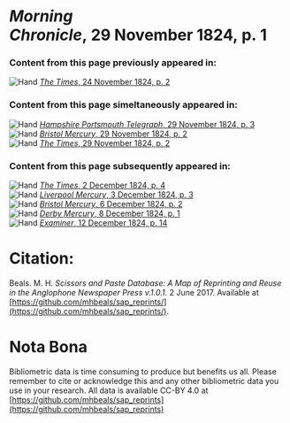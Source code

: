 # *Morning Chronicle*, 29 November 1824, p. 1  
  
### Content from this page previously appeared in:  
![Hand](http://scissorsandpaste.net/wp-content/uploads/2017/06/smallhandpointer.png) [*The Times*, 24 November 1824, p. 2](https://mhbeals.github.io/sap_html/The-Times/The-Times-24-November-1824-p-2)  
  
### Content from this page simeltaneously appeared in:  
![Hand](http://scissorsandpaste.net/wp-content/uploads/2017/06/smallhandpointer.png) [*Hampshire Portsmouth Telegraph*, 29 November 1824, p. 3](https://mhbeals.github.io/sap_html/Hampshire-Portsmouth-Telegraph/Hampshire-Portsmouth-Telegraph-29-November-1824-p-3)  
![Hand](http://scissorsandpaste.net/wp-content/uploads/2017/06/smallhandpointer.png) [*Bristol Mercury*, 29 November 1824, p. 2](https://mhbeals.github.io/sap_html/Bristol-Mercury/Bristol-Mercury-29-November-1824-p-2)  
![Hand](http://scissorsandpaste.net/wp-content/uploads/2017/06/smallhandpointer.png) [*The Times*, 29 November 1824, p. 2](https://mhbeals.github.io/sap_html/The-Times/The-Times-29-November-1824-p-2)  
  
### Content from this page subsequently appeared in:  
![Hand](http://scissorsandpaste.net/wp-content/uploads/2017/06/smallhandpointer.png) [*The Times*, 2 December 1824, p. 4](https://mhbeals.github.io/sap_html/The-Times/The-Times-2-December-1824-p-4)  
![Hand](http://scissorsandpaste.net/wp-content/uploads/2017/06/smallhandpointer.png) [*Liverpool Mercury*, 3 December 1824, p. 3](https://mhbeals.github.io/sap_html/Liverpool-Mercury/Liverpool-Mercury-3-December-1824-p-3)  
![Hand](http://scissorsandpaste.net/wp-content/uploads/2017/06/smallhandpointer.png) [*Bristol Mercury*, 6 December 1824, p. 2](https://mhbeals.github.io/sap_html/Bristol-Mercury/Bristol-Mercury-6-December-1824-p-2)  
![Hand](http://scissorsandpaste.net/wp-content/uploads/2017/06/smallhandpointer.png) [*Derby Mercury*, 8 December 1824, p. 1](https://mhbeals.github.io/sap_html/Derby-Mercury/Derby-Mercury-8-December-1824-p-1)  
![Hand](http://scissorsandpaste.net/wp-content/uploads/2017/06/smallhandpointer.png) [*Examiner*, 12 December 1824, p. 14](https://mhbeals.github.io/sap_html/Examiner/Examiner-12-December-1824-p-14)  


# Citation: 

Beals. M. H. *Scissors and Paste Database: A Map of Reprinting and Reuse in the Anglophone Newspaper Press v.1.0.1.* 2 June 2017. Available at [https://github.com/mhbeals/sap_reprints/](https://github.com/mhbeals/sap_reprints/). 

# Nota Bona

Bibliometric data is time consuming to produce but benefits us all. Please remember to cite or acknowledge this and any other bibliometric data you use in your research. All data is available CC-BY 4.0 at [https://github.com/mhbeals/sap_reprints](https://github.com/mhbeals/sap_reprints)